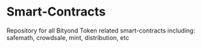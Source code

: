 # Smart-Contracts
Repository for all Bityond Token related smart-contracts including: safemath, crowdsale, mint, distribution, etc

